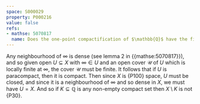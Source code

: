 ```yaml
---
space: S000029
property: P000216
value: false
refs:
- mathse: 5070817
  name: Does the one-point compactification of $\mathbb{Q}$ have the fixed point property?
---
```


Any neighbourhood of $\infty$ is dense (see lemma 2 in {{mathse:5070817}}), and so given open $U\subseteq X$ with $\infty\in U$ and an open cover $\mathcal{U}$ of $U$ which is locally finite at $\infty$, the cover $\mathcal{U}$ must be finite. It follows that if $U$ is paracompact, then it is compact. Then since $X$ is {P100} space, $U$ must be closed, and since it is a neighbourhood of $\infty$ and so dense in $X$, we must have $U = X$. And so if $K\subseteq \mathbb{Q}$ is any non-empty compact set then $X\setminus K$ is not {P30}.
